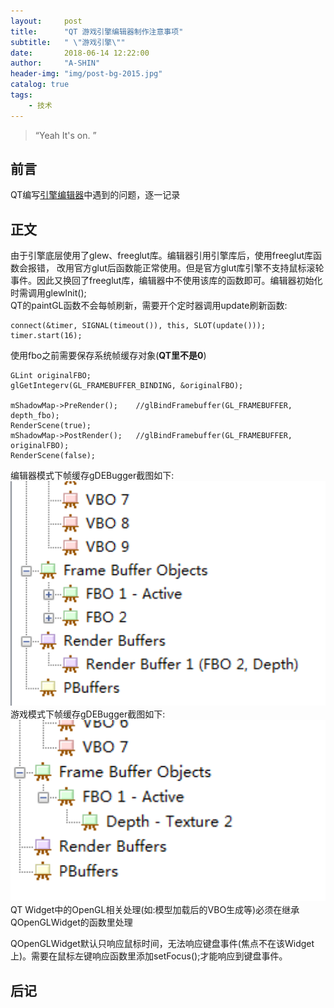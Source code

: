 ```yaml
---
layout:     post
title:      "QT 游戏引擎编辑器制作注意事项"
subtitle:   " \"游戏引擎\""
date:       2018-06-14 12:22:00
author:     "A-SHIN"
header-img: "img/post-bg-2015.jpg"
catalog: true
tags:
    - 技术
---
```


> “Yeah It's on. ”

## 前言
QT编写[引擎编辑器](https://github.com/huangx916/HXEngine)中遇到的问题，逐一记录
## 正文  
由于引擎底层使用了glew、freeglut库。编辑器引用引擎库后，使用freeglut库函数会报错，
改用官方glut后函数能正常使用。但是官方glut库引擎不支持鼠标滚轮事件。因此又换回了freeglut库，编辑器中不使用该库的函数即可。编辑器初始化时需调用glewInit();  
QT的paintGL函数不会每帧刷新，需要开个定时器调用update刷新函数:
```
connect(&timer, SIGNAL(timeout()), this, SLOT(update()));
timer.start(16);
```
使用fbo之前需要保存系统帧缓存对象(**QT里不是0**)
```
GLint originalFBO;
glGetIntegerv(GL_FRAMEBUFFER_BINDING, &originalFBO);

mShadowMap->PreRender();	//glBindFramebuffer(GL_FRAMEBUFFER, depth_fbo);
RenderScene(true);
mShadowMap->PostRender();	//glBindFramebuffer(GL_FRAMEBUFFER, originalFBO);
RenderScene(false);
```
编辑器模式下帧缓存gDEBugger截图如下:
<img class="shadow" src="/img/in-post/qtEditor/1.png" width="600"> 
游戏模式下帧缓存gDEBugger截图如下:
<img class="shadow" src="/img/in-post/qtEditor/2.png" width="600">  
QT Widget中的OpenGL相关处理(如:模型加载后的VBO生成等)必须在继承QOpenGLWidget的函数里处理  

QOpenGLWidget默认只响应鼠标时间，无法响应键盘事件(焦点不在该Widget上)。需要在鼠标左键响应函数里添加setFocus();才能响应到键盘事件。

## 后记


